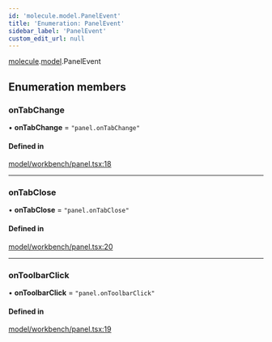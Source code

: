 ```yaml
---
id: 'molecule.model.PanelEvent'
title: 'Enumeration: PanelEvent'
sidebar_label: 'PanelEvent'
custom_edit_url: null
---
```


[molecule](../namespaces/molecule).[model](../namespaces/molecule.model).PanelEvent

## Enumeration members

### onTabChange

• **onTabChange** = `"panel.onTabChange"`

#### Defined in

[model/workbench/panel.tsx:18](https://github.com/DTStack/molecule/blob/3e6bc450/src/model/workbench/panel.tsx#L18)

---

### onTabClose

• **onTabClose** = `"panel.onTabClose"`

#### Defined in

[model/workbench/panel.tsx:20](https://github.com/DTStack/molecule/blob/3e6bc450/src/model/workbench/panel.tsx#L20)

---

### onToolbarClick

• **onToolbarClick** = `"panel.onToolbarClick"`

#### Defined in

[model/workbench/panel.tsx:19](https://github.com/DTStack/molecule/blob/3e6bc450/src/model/workbench/panel.tsx#L19)
